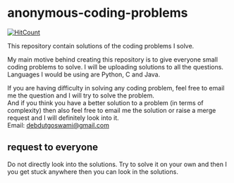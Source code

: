 # anonymous-coding-problems


[![HitCount](http://hits.dwyl.io/debdutgoswami/anonymous-coding-problems.svg)](http://hits.dwyl.io/debdutgoswami/anonymous-coding-problems)

This repository contain solutions of the coding problems I solve.</br>

My main motive behind creating this repository is to give everyone small coding problems to solve. I will be uploading solutions to all the questions. Languages I would be using are Python, C and Java. </br>

If you are having difficulty in solving any coding problem, feel free to email me the question and I will try to solve the problem.</br>
And if you think you have a better solution to a problem (in terms of complexity) then also feel free to email me the solution or raise a merge request and I will definitely look into it. </br>
Email: debdutgoswami@gmail.com</br>

## request to everyone </br>
Do not directly look into the solutions. Try to solve it on your own and then I you get stuck anywhere then you can look in the solutions.</br>

